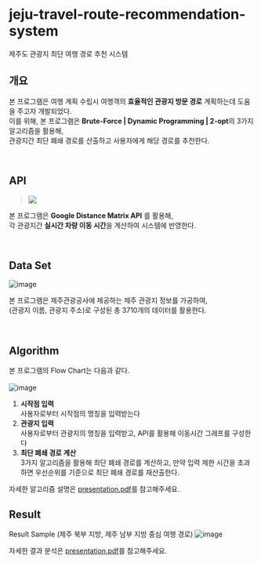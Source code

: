 # jeju-travel-route-recommendation-system
제주도 관광지 최단 여행 경로 추천 시스템

## 개요 
본 프로그램은 여행 계획 수립시 여행객의 **효율적인 관광지 방문 경로** 계획하는데 도움을 주고자 개발되었다.  
이를 위해, 본 프로그램은 **Brute-Force | Dynamic Programming | 2-opt**의 3가지 알고리즘을 활용해,  
관광지간 최단 폐쇄 경로를 산출하고 사용자에게 해당 경로를 추천한다.

<br>

## API
> <img src="https://img.shields.io/badge/google%20distance%20matrix%20api-F05032?style=for-the-badge&logo=google&logoColor=white">

본 프로그램은 **Google Distance Matrix API** 를 활용해,  
각 관광지간 **실시간 차량 이동 시간**을 계산하여 시스템에 반영한다.


<br>

## Data Set
![image](https://user-images.githubusercontent.com/45115733/215095823-ccded06d-2af5-45cf-8110-a9d32786b119.png)  

본 프로그램은 제주관광공사에 제공하는 제주 관광지 정보를 가공하여,  
(관광지 이름, 관광지 주소)로 구성된 총 3710개의 데이터를 활용한다.

<br>

## Algorithm
본 프로그램의 Flow Chart는 다음과 같다.  
<br>
![image](https://user-images.githubusercontent.com/45115733/215096394-b6b00950-8a6d-4c6f-bbd5-44952954a219.png)

1. **시작점 입력**  
사용자로부터 시작점의 명칭을 입력받는다
2. **관광지 입력**  
사용자로부터 관광지의 명칭을 입력받고, API를 활용해 이동시간 그래프를 구성한다
3. **최단 폐쇄 경로 계산**  
3가지 알고리즘을 활용해 최단 폐쇄 경로를 계산하고, 만약 입력 제한 시간을 초과하면 우선순위를 기준으로 최단 폐쇄 경로를 재산출한다.

자세한 알고리즘 설명은 [presentation.pdf](https://github.com/82KJ/jeju-travel-route-recommendation-system/blob/main/presentation.pdf)를 참고해주세요.

## Result
Result Sample (제주 북부 지방, 제주 남부 지방 중심 여행 경로)
![image](https://user-images.githubusercontent.com/45115733/215099981-bcff6bb1-16c8-4fe8-bcd2-dad083363416.png)

자세한 결과 분석은 [presentation.pdf](https://github.com/82KJ/jeju-travel-route-recommendation-system/blob/main/presentation.pdf)를 참고해주세요.
